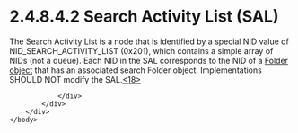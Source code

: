 <html dir="LTR" xmlns:mshelp="http://msdn.microsoft.com/mshelp" xmlns:ddue="http://ddue.schemas.microsoft.com/authoring/2003/5" xmlns:xlink="http://www.w3.org/1999/xlink" xmlns:tool="http://www.microsoft.com/tooltip">
    <head>
        <meta http-equiv="Content-Type" content="text/html; CHARSET=utf-8"></meta>
        <meta name="save" content="history"></meta>
        <title>2.4.8.4.2 Search Activity List (SAL)</title>
        <xml>
            <mshelp:toctitle title="2.4.8.4.2 Search Activity List (SAL)"></mshelp:toctitle>
            <mshelp:rltitle title="[MS-PST]: Search Activity List (SAL)"></mshelp:rltitle>
            <mshelp:keyword index="A" term="3131ac6b-4243-475d-a4a0-01db133d559f"></mshelp:keyword>
            <mshelp:attr name="DCSext.ContentType" value="open specification"></mshelp:attr>
            <mshelp:attr name="AssetID" value="3131ac6b-4243-475d-a4a0-01db133d559f"></mshelp:attr>
            <mshelp:attr name="TopicType" value="kbRef"></mshelp:attr>
            <mshelp:attr name="DCSext.Title" value="[MS-PST]: Search Activity List (SAL)" />
        </xml>
    </head>
    <body>
        <div id="header">
            <h1 class="heading">2.4.8.4.2 Search Activity List (SAL)</h1>
        </div>
        <div id="mainSection">
            <div id="mainBody">
                <div id="allHistory" class="saveHistory"></div>
                <div id="sectionSection0" class="section" name="collapseableSection">
                    

<p>The Search Activity List is a node that is identified by a
special NID value of NID_SEARCH_ACTIVITY_LIST (0x201), which contains a simple
array of NIDs (not a queue). Each NID in the SAL corresponds to the NID of a <a href="08220cc9-69b1-4072-a2e7-2a0ff201d505.htm#gt_0682daa7-c1b8-419b-8a32-6048833d0b72">Folder object</a> that has an
associated search Folder object. Implementations SHOULD NOT modify the SAL.<a id="Appendix_A_Target_18"></a><a href="f040f8b2-f023-4ed9-94fd-de487da83ed5.htm#Appendix_A_18" aria-label="Product behavior note 18">&lt;18&gt;</a></p>


                </div>
            </div>
        </div>
    </body>
</html>
